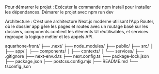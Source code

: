  Pour démarrer le projet :
 Exécuter la commande npm install pour installer les dépendances.
 Démarer le projet avec npm run dev 






Architecture : 
C’est une architecture Next.js moderne utilisant l’App Router, où le dossier app gère les pages et routes avec un routage basé sur les dossiers, components contient les éléments UI réutilisables, et services regroupe la logique métier et les appels API.



aquarhone-front/
├── .next/
├── node_modules/
├── public/
├── src/
│   ├── app/
│   ├── components/
│   ├── contexts/
│   └── services/
├── .gitignore
├── next-env.d.ts
├── next.config.ts
├── package-lock.json
├── package.json
├── postcss.config.mjs
├── README.md
└── tsconfig.json
